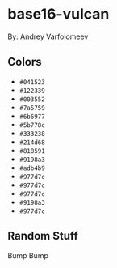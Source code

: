 # base16-vulcan

By: Andrey Varfolomeev

## Colors

* `#041523`
* `#122339`
* `#003552`
* `#7a5759`
* `#6b6977`
* `#5b778c`
* `#333238`
* `#214d68`
* `#818591`
* `#9198a3`
* `#adb4b9`
* `#977d7c`
* `#977d7c`
* `#977d7c`
* `#9198a3`
* `#977d7c`

## Random Stuff

Bump
Bump
